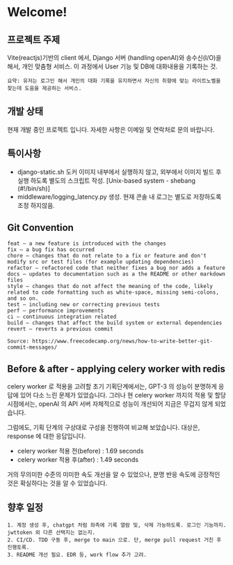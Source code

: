 # Welcome!

## 프로젝트 주제
Vite(reactjs)기반의 client 에서, Django 서버 (handling openAI)와 송수신(I/O)을 해서, 개인 맞춤형 서비스. 이 과정에서 User 기능 및 DB에 대화내용을 기록하는 것.

`요약: 유저는 로그인 해서 개인의 대화 기록을 유지하면서 자신의 취향에 맞는 라이트노벨을 찾는데 도움을 제공하는 서비스.`

## 개발 상태
현재 개발 중인 프로젝트 입니다. 자세한 사항은 이메일 및 연락처로 문의 바랍니다.

## 특이사항
- django-static.sh
도커 이미지 내부에서 실행하지 않고, 외부에서 이미지 빌드 후 실행 하도록 별도의 스크립트 작성.
[Unix-based system - shebang (#!/bin/sh)]
- middleware/logging_latency.py 생성. 현재 콘솔 내 로그는 별도로 저장하도록 조정 하지않음.

## Git Convention
```
feat – a new feature is introduced with the changes
fix – a bug fix has occurred
chore – changes that do not relate to a fix or feature and don't modify src or test files (for example updating dependencies)
refactor – refactored code that neither fixes a bug nor adds a feature
docs – updates to documentation such as a the README or other markdown files
style – changes that do not affect the meaning of the code, likely related to code formatting such as white-space, missing semi-colons, and so on.
test – including new or correcting previous tests
perf – performance improvements
ci – continuous integration related
build – changes that affect the build system or external dependencies
revert – reverts a previous commit

Source: https://www.freecodecamp.org/news/how-to-write-better-git-commit-messages/
```

<!-- command sheet - checklist -->
<!-- ```
pip freeze > requirements.txt
chmod +x ./entrypoint.sh
http://0.0.0.0:8000
docker compose up -d --build
./manage.py startapp taskapp
docker exec -it django /bin/sh
``` -->

## Before & after - applying celery worker with redis
celery worker 로 적용을 고려할 초기 기획단계에서는, GPT-3 의 성능이 분명하게 응답에 있어 다소 느린 문제가 있었습니다. 그러나 현 celery worker 까지의 적용 및 할당 시점에서는, openAI 의 API 서버 자체적으로 성능이 개선되어 지금은 무겁지 않게 되었습니다.

그럼에도, 기획 단계의 구상대로 구성을 진행하여 비교해 보았습니다.
대상은, response 에 대한 응답입니다.
- celery worker 적용 전(before) : 1.69 seconds
- celery worker 적용 후(after) : 1.49 seconds

거의 무의미한 수준의 미미한 속도 개선을 알 수 있었으나, 분명 반응 속도에 긍정적인 것은 확실하다는 것을 알 수 있었습니다.

## 향후 일정
```
1. 계정 생성 후, chatgpt 처럼 좌측에 기록 열람 및, 삭제 가능하도록. 로그인 기능까지. jwttoken 외 다른 선택지는 없는지.
2. CI/CD. TDD 구동 후, merge to main 으로. 단, merge pull request 거친 후 진행토록.
3. README 개선 필요. EDR 등, work flow 추가 고려.
```

<!-- 
### CI/CD script - redis, celery worker 추가 고려.
```
name: Update Container - main/project-novel
on:
  push:
    branches:
      - main

jobs:
  test:
    runs-on: ubuntu-latest
    services:
      db:
        image: postgres:16.0
        env:
          POSTGRES_DB: ${{ secrets.DB_NAME }}
          POSTGRES_USER: ${{ secrets.DB_USER }}
          POSTGRES_PASSWORD: ${{ secrets.DB_PASSWORD }}
        ports:
          - 5432:5432
        options: --health-cmd pg_isready --health-interval 10s --health-timeout 5s --health-retries 5

    env:
      SECRET_KEY: ${{ secrets.SECRET_KEY }}
      DJANGO_DEBUG: ${{ secrets.DJANGO_DEBUG }}
      DB_HOST: localhost
      DB_PORT: 5432
      DB_NAME: ${{ secrets.DB_NAME }}
      DB_USER: ${{ secrets.DB_USER }}
      DB_PASSWORD: ${{ secrets.DB_PASSWORD }}

    steps:
      - name: Checkout code
        uses: actions/checkout@v3
      
      - name: Set up Python
        uses: actions/setup-python@v4
        with:
          python-version: 3.11.5
      
      - name: Install dependencies
        run: |
          python -m pip install --upgrade pip
          pip install -r requirements.txt
      
      - name: Make migrations
        run: |
          python manage.py makemigrations
      
      - name: Apply database migrations
        run: python manage.py migrate

      - name: Run tests
        run: python manage.py test
``` -->